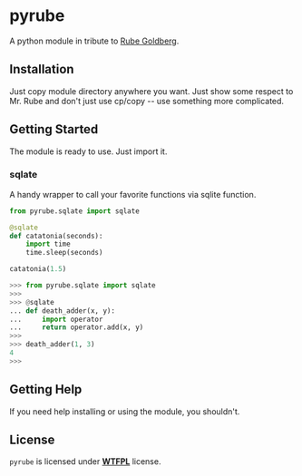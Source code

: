 # pyrube

A python module in tribute to [Rube Goldberg](https://en.wikipedia.org/wiki/Rube_Goldberg).

## Installation

Just copy module directory anywhere you want. Just show some respect to Mr. Rube and
don't just use cp/copy -- use something more complicated.

## Getting Started

The module is ready to use. Just import it.

### sqlate

A handy wrapper to call your favorite functions via sqlite function.

```python
from pyrube.sqlate import sqlate

@sqlate
def catatonia(seconds):
    import time
    time.sleep(seconds)

catatonia(1.5)
```

```python
>>> from pyrube.sqlate import sqlate
>>>
>>> @sqlate
... def death_adder(x, y):
...     import operator
...     return operator.add(x, y)
>>>
>>> death_adder(1, 3)
4
>>>
```

## Getting Help

If you need help installing or using the module, you shouldn't.

## License

`pyrube` is licensed under [**WTFPL**](LICENSE) license.
